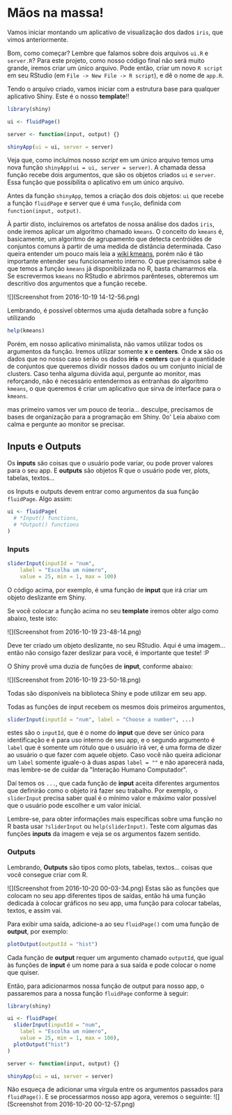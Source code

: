 # Mãos na massa!

Vamos iniciar montando um aplicativo de visualização dos dados `iris`, que vimos anteriormente. 

Bom, como começar? Lembre que falamos sobre dois arquivos `ui.R` e `server.R`? Para este projeto, como nosso código final não será muito grande, iremos criar um único arquivo. Pode então, criar um novo `R script` em seu RStudio (em `File -> New File -> R script`), e dê o nome de `app.R`.

Tendo o arquivo criado, vamos iniciar com a estrutura base para qualquer aplicativo Shiny. Este é o nosso **template**!!

  ```r
  library(shiny)

  ui <- fluidPage()

  server <- function(input, output) {}

  shinyApp(ui = ui, server = server)
  ```

Veja que, como incluímos nosso *script* em um único arquivo temos uma nova função `shinyApp(ui = ui, server = server)`. A chamada dessa função recebe dois argumentos, que são os objetos criados `ui` e `server`. Essa função que possibilita o aplicativo em um único arquivo.

Antes da função `shinyApp`, temos a criação dos dois objetos: `ui` que recebe a função `fluidPage` e server que é uma `função`, definida com `function(input, output)`.

À partir disto, incluiremos os artefatos de nossa análise dos dados `iris`, onde iremos aplicar um algoritmo chamado `kmeans`. O conceito do `kmeans` é, basicamente, um algoritmo de agrupamento que detecta centróides de conjuntos comuns à partir de uma medida de distância determinada. Caso queira entender um pouco mais leia a [wiki kmeans](https://pt.wikipedia.org/wiki/K-means), porém não é tão importante entender seu funcionamento interno. O que precisamos sabe é que temos a função `kmeans` já disponibilizada no R, basta chamarmos ela. Se escrevermos `kmeans` no RStudio e abrirmos parênteses, obteremos um descritivo dos argumentos que a função recebe.

![](Screenshot from 2016-10-19 14-12-56.png)

Lembrando, é possivel obtermos uma ajuda detalhada sobre a função utilizando
  ```r
  help(kmeans)
  ```
Porém, em nosso aplicativo minimalista, não vamos utilizar todos os argumentos da função. Iremos utilizar somente **x** e **centers**. Onde **x** são os dados que no nosso caso serão os dados **iris** e **centers** que é a quantidade de conjuntos que queremos dividir nossos dados ou um conjunto inicial de clusters. Caso tenha alguma dúvida aqui, pergunte ao monitor, mas reforçando, não é necessário entendermos as entranhas do algoritmo `kmeans`, o que queremos é criar um aplicativo que sirva de interface para o `kmeans`.

mas primeiro vamos ver um pouco de teoria... desculpe, precisamos de bases de organização para a programação em Shiny. 0o' Leia abaixo com calma e pergunte ao monitor se precisar.

## Inputs e Outputs

Os **inputs** são coisas que o usuário pode variar, ou pode prover valores para o seu app. E **outputs** são objetos R que o usuário pode ver, plots, tabelas, textos...

os Inputs e outputs devem entrar como argumentos da sua função `fluidPage`. Algo assim:

  ```r
  ui <- fluidPage(
    # *Input() functions,
    # *Output() functions
  )
  ```

### Inputs

  ```r
  sliderInput(inputId = "num",
      label = "Escolha um número",
      value = 25, min = 1, max = 100)
  ```

O código acima, por exemplo, é uma função de **input** que irá criar um objeto deslizante em Shiny.

Se você colocar a função acima no seu **template** iremos obter algo como abaixo, teste isto:

![](Screenshot from 2016-10-19 23-48-14.png)

Deve ter criado um objeto deslizante, no seu RStudio. Aqui é uma imagem... então não consigo fazer deslizar para você, é importante que teste! :P

O Shiny provê uma duzia de funções de **input**, conforme abaixo:

![](Screenshot from 2016-10-19 23-50-18.png)


Todas são disponíveis na biblioteca Shiny e pode utilizar em seu app.

Todas as funções de input recebem os mesmos dois primeiros argumentos,

  ```r
  sliderInput(inputId = "num", label = "Choose a number", ...)
  ```
estes são o `inputId`, que é o nome do **input** que deve ser único para identificação e é para uso interno de seu app, e o segundo argumento é  `label` que é somente um rótulo que o usuário irá ver, é uma forma de dizer ao usuário o que fazer com aquele objeto. Caso você não queira adicionar um `label` somente iguale-o à duas aspas `label = ""` e não aparecerá nada, mas lembre-se de cuidar da "Interação Humano Computador".

Daí temos os `...`, que cada função de **input** aceita diferentes argumentos que definirão como o objeto irá fazer seu trabalho. Por exemplo, o `sliderInput` precisa saber qual é o mínimo valor e máximo valor possível que o usuário pode escolher e um valor inicial.

Lembre-se, para obter informações mais específicas sobre uma função no R basta usar `?sliderInput` ou `help(sliderInput)`. Teste com algumas das funções **inputs** da imagem e veja se os argumentos fazem sentido.

### Outputs

Lembrando, **Outputs** são tipos como plots, tabelas, textos... coisas que você consegue criar com R.

![](Screenshot from 2016-10-20 00-03-34.png)
Estas são as funções que colocam no seu app diferentes tipos de saídas, então há uma função dedicada à colocar gráficos no seu app, uma função para colocar tabelas, textos, e assim vai.

Para exibir uma saída, adicione-a ao seu `fluidPage()` com uma função de **output**, por exemplo:

```r
plotOutput(outputId = "hist")
```
Cada função de **output** requer um argumento chamado `outputId`, que igual às funções de **input** é um nome para a sua saída e pode colocar o nome que quiser.

Então, para adicionarmos nossa função de output para nosso app, o passaremos para a nossa função `fluidPage` conforme à seguir:

  ```r
  library(shiny)

  ui <- fluidPage(
    sliderInput(inputId = "num",
      label = "Escolha um número",
      value = 25, min = 1, max = 100),
    plotOutput("hist")
  )

  server <- function(input, output) {}

  shinyApp(ui = ui, server = server)
  ```
  
  Não esqueça de adicionar uma vírgula entre os argumentos passados para `fluidPage()`. E se processarmos nosso app agora, veremos o seguinte:
  ![](Screenshot from 2016-10-20 00-12-57.png)